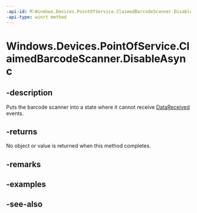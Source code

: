 ----api-id: M:Windows.Devices.PointOfService.ClaimedBarcodeScanner.DisableAsync
-api-type: winrt method
---<!-- Method syntaxpublic Windows.Foundation.IAsyncAction DisableAsync()--># Windows.Devices.PointOfService.ClaimedBarcodeScanner.DisableAsync## -descriptionPuts the barcode scanner into a state where it cannot receive [DataReceived](claimedbarcodescanner_datareceived.md) events.## -returnsNo object or value is returned when this method completes.## -remarks## -examples## -see-also